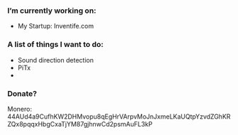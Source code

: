### I’m currently working on:
- My Startup: Inventife.com

### A list of things I want to do:
- Sound direction detection
- PiTx
- 

### Donate?
Monero: 
44AUd4a9CufhKW2DHMvopu8qEgHrVArpvMoJnJxmeLKaUQtpYzvdZGhKRZQx8pqqxHbgCxaTjYM87gjhnwCd2psmAuFL3kP

<!--
**MxFxM/MxFxM** is a ✨ _special_ ✨ repository because its `README.md` (this file) appears on your GitHub profile.

Here are some ideas to get you started:

- 🔭 I’m currently working on ...
- 🌱 I’m currently learning ...
- 👯 I’m looking to collaborate on ...
- 🤔 I’m looking for help with ...
- 💬 Ask me about ...
- 📫 How to reach me: ...
- 😄 Pronouns: ...
- ⚡ Fun fact: ...
-->
